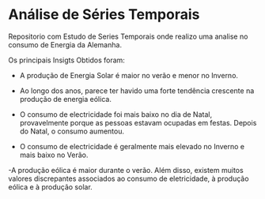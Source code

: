 # Análise de Séries Temporais


Repositorio com Estudo de Series Temporais onde realizo uma analise no consumo de Energia da Alemanha.

Os principais Insigts Obtidos foram:

- A produção de Energia Solar é maior no verão e menor no Inverno.

- Ao longo dos anos, parece ter havido uma forte tendência crescente na produção de energia eólica.

- O consumo de electricidade foi mais baixo no dia de Natal, provavelmente porque as pessoas estavam ocupadas em festas. Depois do Natal, o consumo aumentou.

- O consumo de electricidade é geralmente mais elevado no Inverno e mais baixo no Verão. 

-A produção eólica é maior durante o verão. Além disso, existem muitos valores discrepantes associados ao consumo de eletricidade, à produção eólica e à produção solar.
